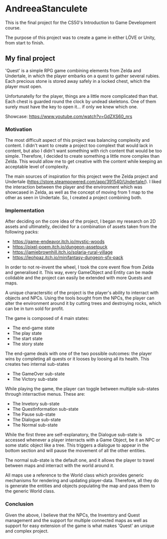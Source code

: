 # AndreeaStanculete

This is the final project for the CS50's Introduction to Game Development course. 

The purpose of this project was to create a game in either LÖVE or Unity, from start to finish. 

## My final project

'Quest' is a simple RPG game combining elements from Zelda and Undertale, in which the player embarks on a quest to gather several rubies. Each precious stone is stored away safely in a locked chest, which the player must open.

Unfortunatelly for the player, things are a little more complicated than that. Each chest is guarded round the clock by undead skeletons. One of them surely must have the key to open it... if only we knew which one.

Showcase: https://www.youtube.com/watch?v=GdZXS60_nrs

### Motivation

The most difficult aspect of this project was balancing complexity and content. I didn't want to create a project too complext that would lack in content, but also I didn't want something with rich content that would be too simple. Therefore, I decided to create something a little more complex than Zelda. This would allow me to get creative with the content while keeping an acceptable level of complexity.

The main sources of inspiration for this project were the Zelda project and Undertale (https://store.steampowered.com/app/391540/Undertale/). I liked the interaction between the player and the environment which was showcased in Zelda, as well as the concept of moving from 1 map to the other as seen in Undertale. So, I created a project combining both.

### Implementation

After deciding on the core idea of the project, I began my research on 2D assets and ultimatelly, decided for a combination of assets taken from the following packs:
- https://game-endeavor.itch.io/mystic-woods
- https://pixel-poem.itch.io/dungeon-assetpuck
- https://jamiebrownhill.itch.io/solaria-rural-village
- https://leohpaz.itch.io/minifantasy-dungeon-sfx-pack

In order to not re-invent the wheel, I took the core event flow from Zelda and generalised it. This way, every GameObject and Entity can be made colidable and the project can easily be extended with more Quests and maps.

A unique charactersitic of the project is the player's ability to interract with objects and NPCs. Using the tools bought from the NPCs, the player can alter the environment around it by cutting trees and destroying rocks, which can be in turn sold for profit. 

The game is composed of 4 main states:
- The end-game state
- The play state
- The start state
- The story state

The end-game deals with one of the two possible outcomes: the player wins by completing all quests or it looses by loosing all its health. This creates two internal sub-states
- The GameOver sub-state
- The Victory sub-state

While playing the game, the player can toggle between multiple sub-states through interractive menus. These are:
- The Invetory sub-state
- The QuestInformation sub-state
- The Pause sub-state
- The Dialogue sub-state
- The Normal sub-state

While the first three are self-explanatory, the Dialogue sub-state is accessed whenever a player interracts with a Game Object, be it an NPC or some static object like a tree. This triggers a dialogue to appear in the bottom section and will pause the movement of all the other entities.

The normal sub-state is the default one, and it allows the player to travel between maps and interract with the world around it.

All maps use a reference to the World class which provides generic mechanisms for rendering and updating player-data. Therefore, all they do is generate the entities and objects populating the map and pass them to the generic World class.

### Conclusion

Given the above, I believe that the NPCs, the Inventory and Quest management and the support for multiple connected maps as well as support for easy extension of the game is what makes 'Quest' an unique and complex project.

